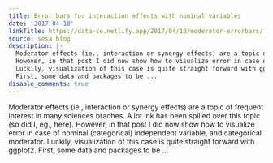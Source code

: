 ```yaml
---
title: Error bars for interaction effects with nominal variables
date: '2017-04-18'
linkTitle: https://data-se.netlify.app/2017/04/18/moderator-errorbars/
source: sesa blog
description: |-
  Moderator effects (ie., interaction or synergy effects) are a topic of frequent interest in many sciences braches. A lot ink has been spilled over this topic (so did I, eg., here).
  However, in that post I did now show how to visualize error in case of nominal (categorical) independent variable, and categorical moderator.
  Luckily, visualization of this case is quite straight forward with ggplot2.
  First, some data and packages to be ...
disable_comments: true
---
```

Moderator effects (ie., interaction or synergy effects) are a topic of frequent interest in many sciences braches. A lot ink has been spilled over this topic (so did I, eg., here).
However, in that post I did now show how to visualize error in case of nominal (categorical) independent variable, and categorical moderator.
Luckily, visualization of this case is quite straight forward with ggplot2.
First, some data and packages to be ...